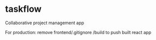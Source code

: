 # taskflow
Collaborative project management app

For production:
remove frontend/.gitignore /build to push built react app